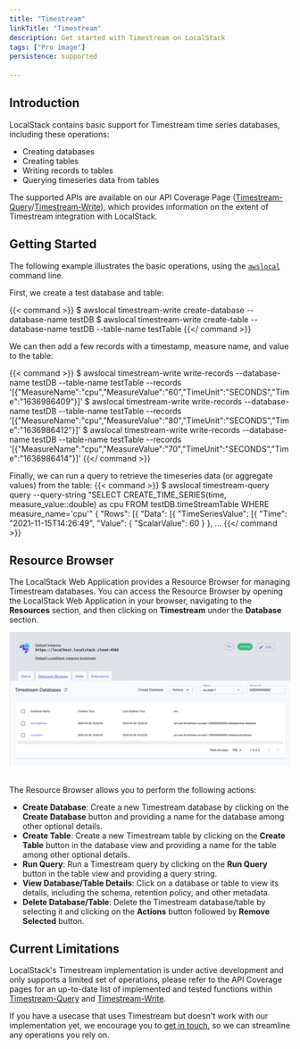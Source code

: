 ```yaml
---
title: "Timestream"
linkTitle: "Timestream"
description: Get started with Timestream on LocalStack
tags: ["Pro image"]
persistence: supported

---
```


## Introduction

LocalStack contains basic support for Timestream time series databases, including these operations:

* Creating databases
* Creating tables
* Writing records to tables
* Querying timeseries data from tables

The supported APIs are available on our API Coverage Page ([Timestream-Query](https://docs.localstack.cloud/references/coverage/coverage_timestream-query/)/[Timestream-Write](https://docs.localstack.cloud/references/coverage/coverage_timestream-write/)), which provides information on the extent of Timestream integration with LocalStack.

## Getting Started

The following example illustrates the basic operations, using the [`awslocal`](https://github.com/localstack/awscli-local) command line.

First, we create a test database and table:

{{< command >}}
$ awslocal timestream-write create-database --database-name testDB
$ awslocal timestream-write create-table --database-name testDB --table-name testTable
{{</ command >}}

We can then add a few records with a timestamp, measure name, and value to the table:

{{< command >}}
$ awslocal timestream-write write-records --database-name testDB --table-name testTable --records '[{"MeasureName":"cpu","MeasureValue":"60","TimeUnit":"SECONDS","Time":"1636986409"}]'
$ awslocal timestream-write write-records --database-name testDB --table-name testTable --records '[{"MeasureName":"cpu","MeasureValue":"80","TimeUnit":"SECONDS","Time":"1636986412"}]'
$ awslocal timestream-write write-records --database-name testDB --table-name testTable --records '[{"MeasureName":"cpu","MeasureValue":"70","TimeUnit":"SECONDS","Time":"1636986414"}]'
{{</ command >}}

Finally, we can run a query to retrieve the timeseries data (or aggregate values) from the table:
{{< command >}}
$ awslocal timestream-query query --query-string "SELECT CREATE_TIME_SERIES(time, measure_value::double) as cpu FROM testDB.timeStreamTable WHERE measure_name='cpu'"
{
  "Rows": [{
    "Data": [{
      "TimeSeriesValue": [{
        "Time": "2021-11-15T14:26:49",
        "Value": {
            "ScalarValue": 60
        }
    },
...
{{</ command >}}

## Resource Browser

The LocalStack Web Application provides a Resource Browser for managing Timestream databases.
You can access the Resource Browser by opening the LocalStack Web Application in your browser, navigating to the **Resources** section, and then clicking on **Timestream** under the **Database** section.

<img src="timestream-resource-browser.png" alt="Timestream Resource Browser" title="Timestream Resource Browser" width="900" />
<br>
<br>

The Resource Browser allows you to perform the following actions:

* **Create Database**: Create a new Timestream database by clicking on the **Create Database** button and providing a name for the database among other optional details.
* **Create Table**: Create a new Timestream table by clicking on the **Create Table** button in the database view and providing a name for the table among other optional details.
* **Run Query**: Run a Timestream query by clicking on the **Run Query** button in the table view and providing a query string.
* **View Database/Table Details**: Click on a database or table to view its details, including the schema, retention policy, and other metadata.
* **Delete Database/Table**: Delete the Timestream database/table by selecting it and clicking on the **Actions** button followed by **Remove Selected** button.

## Current Limitations

LocalStack's Timestream implementation is under active development and only supports a limited set of operations, please refer to the API Coverage pages for an up-to-date list of implemented and tested functions within [Timestream-Query](https://docs.localstack.cloud/references/coverage/coverage_timestream-query/) and [Timestream-Write](https://docs.localstack.cloud/references/coverage/coverage_timestream-write/).

If you have a usecase that uses Timestream but doesn't work with our implementation yet, we encourage you to [get in touch](https://localstack.cloud/contact/), so we can streamline any operations you rely on.
